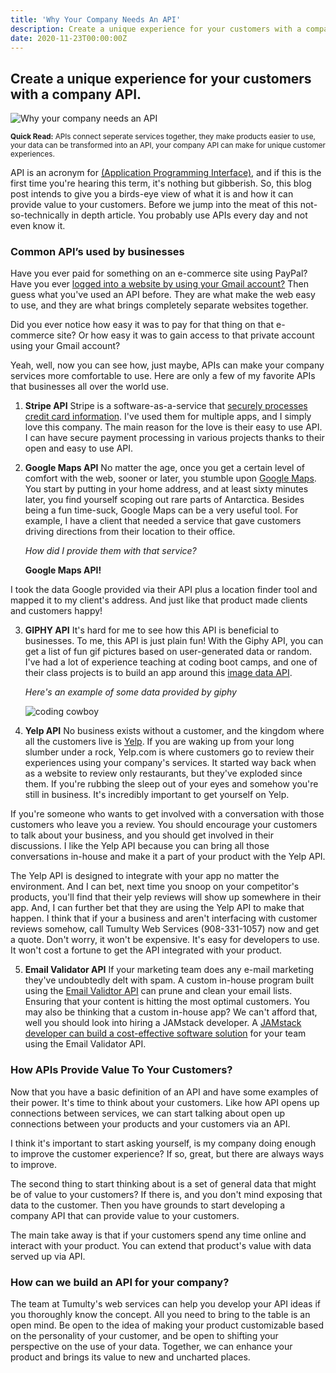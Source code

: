 ```yaml
---
title: 'Why Your Company Needs An API'
description: Create a unique experience for your customers with a company API.
date: 2020-11-23T00:00:00Z
---
```


## Create a unique experience for your customers with a company API.

![Why your company needs an API](/assets/images/posts/api-featured.jpg)

<sub>**Quick Read:** APIs connect seperate services together, they make products easier to use, your data can be transformed into an API, your company API can make for unique customer experiences.</sub>

API is an acronym for [(Application Programming Interface)](https://www.techopedia.com/definition/24407/application-programming-interface-api), and if this is the first time you're hearing this term, it's nothing but gibberish. So, this blog post intends to give you a birds-eye view of what it is and how it can provide value to your customers. Before we jump into the meat of this not-so-technically in depth article. You probably use APIs every day and not even know it.

### Common API’s used by businesses

Have you ever paid for something on an e-commerce site using PayPal? Have you ever [logged into a website by using your Gmail account?](https://developers.google.com/gmail/api/auth/about-auth) Then guess what you've used an API before. They are what make the web easy to use, and they are what brings completely separate websites together.

Did you ever notice how easy it was to pay for that thing on that e-commerce site? Or how easy it was to gain access to that private account using your Gmail account?

Yeah, well, now you can see how, just maybe, APIs can make your company services more comfortable to use. Here are only a few of my favorite APIs that businesses all over the world use.

1. **Stripe API** Stripe is a software-as-a-service that [securely processes credit card information](https://stripe.com/). I've used them for multiple apps, and I simply love this company. The main reason for the love is their easy to use API. I can have secure payment processing in various projects thanks to their open and easy to use API.

2. **Google Maps API** No matter the age, once you get a certain level of comfort with the web, sooner or later, you stumble upon [Google Maps](https://www.google.com/maps). You start by putting in your home address, and at least sixty minutes later, you find yourself scoping out rare parts of Antarctica. Besides being a fun time-suck, Google Maps can be a very useful tool. For example, I have a client that needed a service that gave customers driving directions from their location to their office.

    *How did I provide them with that service?*

    **Google Maps API!**
    
  I took the data Google provided via their API plus a location finder tool and mapped it to my client's address. And just like that product made clients and customers happy!

3. **GIPHY API** It's hard for me to see how this API is beneficial to businesses. To me, this API is just plain fun! With the Giphy API, you can get a list of fun gif pictures based on user-generated data or random. I've had a lot of experience teaching at coding boot camps, and one of their class projects is to build an app around this [image data API](https://developers.giphy.com/).

    *Here's an example of some data provided by giphy*

    ![coding cowboy](https://media.giphy.com/media/nGMnDqebzDcfm/giphy.gif)

    

4. **Yelp API** No business exists without a customer, and the kingdom where all the customers live is [Yelp](https://yelp.com). If you are waking up from your long slumber under a rock, Yelp.com is where customers go to review their experiences using your company's services. It started way back when as a website to review only restaurants, but they've exploded since them. If you're rubbing the sleep out of your eyes and somehow you're still in business. It's incredibly important to get yourself on Yelp.

If you're someone who wants to get involved with a conversation with those customers who leave you a review. You should encourage your customers to talk about your business, and you should get involved in their discussions. I like the Yelp API because you can bring all those conversations in-house and make it a part of your product with the Yelp API.

The Yelp API is designed to integrate with your app no matter the environment. And I can bet, next time you snoop on your competitor's products, you'll find that their yelp reviews will show up somewhere in their app. And, I can further bet that they are using the Yelp API to make that happen. I think that if your a business and aren't interfacing with customer reviews somehow, call Tumulty Web Services (908-331-1057) now and get a quote. Don't worry, it won't be expensive. It's easy for developers to use. It won't cost a fortune to get the API integrated with your product.

5. **Email Validator API** If your marketing team does any e-mail marketing they've undoubtedly delt with spam. A custom in-house program built using the [Email Validtor API](https://rapidapi.com/pozzad/api/email-validator-1) can prune and clean your email lists. Ensuring that your content is hitting the most optimal customers. You may also be thinking that a custom in-house app? We can't afford that, well you should look into hiring a JAMstack developer. A [JAMstack developer can build a cost-effective software solution](/we-are-a-jamstack-shop/) for your team using the Email Validator API.

### How APIs Provide Value To Your Customers?

Now that you have a basic definition of an API and have some examples of their power. It's time to think about your customers. Like how API opens up connections between services, we can start talking about open up connections between your products and your customers via an API.

I think it's important to start asking yourself, is my company doing enough to improve the customer experience? If so, great, but there are always ways to improve.

The second thing to start thinking about is a set of general data that might be of value to your customers? If there is, and you don't mind exposing that data to the customer. Then you have grounds to start developing a company API that can provide value to your customers. 

The main take away is that if your customers spend any time online and interact with your product. You can extend that product's value with data served up via API.  

### How can we build an API for your company?

The team at Tumulty's web services can help you develop your API ideas if you thoroughly know the concept. All you need to bring to the table is an open mind. Be open to the idea of making your product customizable based on the personality of your customer, and be open to shifting your perspective on the use of your data. Together, we can enhance your product and brings its value to new and uncharted places.

